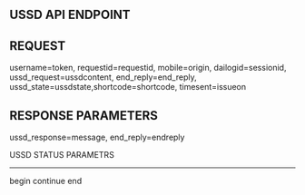 ## USSD API ENDPOINT

## REQUEST

username=token, requestid=requestid, mobile=origin, dailogid=sessionid, ussd_request=ussdcontent, end_reply=end_reply, ussd_state=ussdstate,shortcode=shortcode, timesent=issueon

## RESPONSE PARAMETERS

ussd_response=message, end_reply=endreply

USSD STATUS PARAMETRS

---

begin continue end
